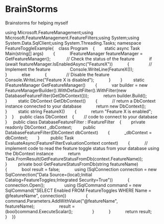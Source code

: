 # BrainStorms
Brainstorms for helping myself

using Microsoft.FeatureManagement;using Microsoft.FeatureManagement.FeatureFilters;using System;using System.Data.SqlClient;using System.Threading.Tasks; namespace FeatureToggleExample{    class Program    {        static async Task Main(string[] args)        {            IFeatureManager featureManager = GetFeatureManager();             // Check the status of the feature            if (await featureManager.IsEnabledAsync("FeatureX"))            {                // Implement the feature                Console.WriteLine(FeatureX());            }            else            {                // Disable the feature                Console.WriteLine("Feature X is disabled");            }        }         static IFeatureManager GetFeatureManager()        {            var builder = new FeatureManagerBuilder().WithDefaultFilter().WithFilter(new DatabaseFeatureFilter(GetDbContext()));            return builder.Build();        }         static DbContext GetDbContext()        {            // return a DbContext instance connected to your database            return new DbContext();        }         static string FeatureX()        {            return "Feature X is enabled";        }    }     public class DbContext    {        // code to connect to your database    }     public class DatabaseFeatureFilter : IFeatureFilter    {        private readonly DbContext _dbContext;         public DatabaseFeatureFilter(DbContext dbContext)        {            _dbContext = dbContext;        }         public Task<bool> EvaluateAsync(FeatureFilterEvaluationContext context)        {            // implement code to read the feature toggle status from your database using the DbContext instance            return Task.FromResult(GetFeatureStatusFromDb(context.FeatureName));        }         private bool GetFeatureStatusFromDb(string featureName)        {            bool result = false;            using (SqlConnection connection = new SqlConnection("Data Source=(local);Initial Catalog=FeatureToggles;Integrated Security=True"))            {                connection.Open();                using (SqlCommand command = new SqlCommand("SELECT Enabled FROM FeatureToggles WHERE Name = @featureName", connection))                {                    command.Parameters.AddWithValue("@featureName", featureName);                    result = (bool)command.ExecuteScalar();                }            }            return result;        }    }}
